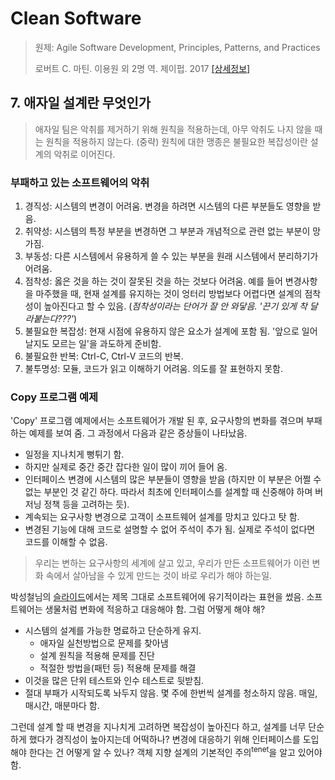 # Clean Software

> 원제: Agile Software Development, Principles, Patterns, and Practices
>
> 로버트 C. 마틴. 이용원 외 2명 역. 제이펍. 2017 [[상세정보]](http://book.naver.com/bookdb/book_detail.nhn?bid=12035385)



## 7. 애자일 설계란 무엇인가

> 애자일 팀은 악취를 제거하기 위해 원칙을 적용하는데, 아무 악취도 나지 않을 때는 원칙을 적용하지 않는다. (중략) 원칙에 대한 맹종은 불필요한 복잡성이란 설계의 악취로 이어진다.



### 부패하고 있는 소프트웨어의 악취

1. 경직성: 시스템의 변경이 어려움. 변경을 하려면 시스템의 다른 부분들도 영향을 받음.
2. 취약성: 시스템의 특정 부분을 변경하면 그 부분과 개념적으로 관련 없는 부분이 망가짐.
3. 부동성: 다른 시스템에서 유용하게 쓸 수 있는 부분을 원래 시스템에서 분리하기가 어려움.
4. 점착성: 옳은 것을 하는 것이 잘못된 것을 하는 것보다 어려움. 예를 들어 변경사항을 마주했을 때, 현재 설계를 유지하는 것이 엉터리 방법보다 어렵다면 설계의 점착성이 높아진다고 할 수 있음. (*점착성이라는 단어가 잘 안 와닿음. '끈기 있게 착 달라붙는다???'*)
5. 불필요한 복잡성: 현재 시점에 유용하지 않은 요소가 설계에 포함 됨. '앞으로 일어날지도 모르는 일'을 과도하게 준비함.
6. 불필요한 반복: Ctrl-C, Ctrl-V 코드의 반복.
7. 불투명성: 모듈, 코드가 읽고 이해하기 어려움. 의도를 잘 표현하지 못함.



### Copy 프로그램 예제

'Copy' 프로그램 예제에서는 소프트웨어가 개발 된 후, 요구사항의 변화를 겪으며 부패하는 예제를 보여 줌. 그 과정에서 다음과 같은 증상들이 나타났음.
- 일정을 지나치게 뻥튀기 함.
- 하지만 실제로 중간 중간 잡다한 일이 많이 끼어 들어 옴.
- 인터페이스 변경에 시스템의 많은 부분들이 영향을 받음 (하지만 이 부분은 어쩔 수 없는 부분인 것 같긴 하다. 따라서 최초에 인터페이스를 설계할 때 신중해야 하며 버저닝 정책 등을 고려하는 듯).
- 계속되는 요구사항 변경으로 고객이 소프트웨어 설계를 망치고 있다고 탓 함.
- 변경된 기능에 대해 코드로 설명할 수 없어 주석이 추가 됨. 실제로 주석이 없다면 코드를 이해할 수 없음.

> 우리는 변하는 요구사항의 세계에 살고 있고, 우리가 만든 소프트웨어가 이런 변화 속에서 살아남을 수 있게 만드는 것이 바로 우리가 해야 하는일.

박성철님의 [슬라이드](https://www.slideshare.net/gyumee/ss-55817747)에서는 제목 그대로 소프트웨어에 유기적이라는 표현을 썼음. 소프트웨어는 생물처럼 변화에 적응하고 대응해야 함. 그럼 어떻게 해야 해?

- 시스템의 설계를 가능한 명료하고 단순하게 유지.
    - 애자일 실천방법으로 문제를 찾아냄
    - 설계 원칙을 적용해 문제를 진단
    - 적절한 방법을(패턴 등) 적용해 문제를 해결
- 이것을 많은 단위 테스트와 인수 테스트로 뒷받침.
- 절대 부패가 시작되도록 놔두지 않음. 몇 주에 한번씩 설계를 청소하지 않음. 매일, 매시간, 매분마다 함.



그런데 설계 할 때 변경을 지나치게 고려하면 복잡성이 높아진다 하고, 설계를 너무 단순하게 했다가 경직성이 높아지는데 어떡하나? 변경에 대응하기 위해 인터페이스를 도입해야 한다는 건 어떻게 알 수 있나? 객체 지향 설계의 기본적인 주의<sup>tenet</sup>을 알고 있어야 함.
